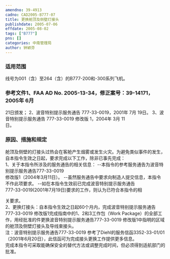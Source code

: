 ```yaml
---
amendno: 39-4913  
cadno: CAD2005-B777-07  
title: 更换舱顶及侧壁灯接头  
publishdate: 2005-07-06  
effdate: 2005-08-02  
tags: ["B777"]  
pns: []  
categories: 中南管理局  
author: 钟颖芬  
---
```

  
### 适用范围  
线号为001（含）至264（含）的B777-200和-300系列飞机。  
  
<!--more-->  
### 参考文件1、FAA AD No. 2005-13-34，修正案号：39-14171，2005年 6月  
21日颁发； 2、波音特别提示服务通告 777-33-0019，2001年 7月 19日。 3、波音特别提示服务通告 777-33-0019 修改版 1，2004年 3月 11  
日。  
  
### 原因、措施和规定  
舱顶及侧壁的灯接头过热会在客舱产生烟雾或发生火灾。为避免类似事件的发生，自本指令生效之日起，要求完成以下工作，除非已事先完成：  
1、关于本指令所涉及的服务通告的相关信息：     --本指令的参考服务通告为波音特别提示服务通告777-33-0019  
修改版1（2004年3月11日）。     --虽然服务通告中要求向制造人提交信息，本指令不作此项要求。    --如在本指令生效前已完成波音特别提示服务通告  
777-33-0019(2001年7月19日)要求的工作，则认为已符合本指令的相  
  
关要求。  
    2、更换灯接头：自本指令生效之日起60个月内，完成波音特别提示服务通告777-33-0019 修改版1完成指南中的1、2和3工作包（Work Package）的全部工作，用经批准的件更换波音特别提示服务通告777-33-0019 修改版1中指明的区域的舱顶及侧壁灯接头及导线束接头。  
    注：波音特别提示服务通告777-33-0019 参考了Diehl的服务信函3352-33-01/01（2001年6月20日），此信函可为完成接头更换工作提供更多信息。  
    完成本指令可采取能确保安全的替代方法或调整完成时间，但必须得到适航部门的批准。  
